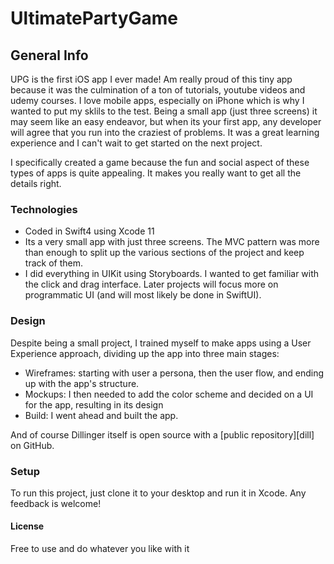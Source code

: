 
# UltimatePartyGame

## General Info
UPG is the first iOS app I ever made! Am really proud of this tiny app because it was the culmination of a ton of tutorials, youtube videos and udemy courses. I love mobile apps, especially on iPhone which is why I wanted to put my sklils to the test. Being a small app (just three screens) it may seem like an easy endeavor, but when its your first app, any developer will agree that you run into the craziest of problems. It was a great learning experience and I can't wait to get started on the next project.

I specifically created a game because the fun and social aspect of these types of apps is quite appealing. It makes you really want to get all the details right. 

### Technologies

  - Coded in Swift4 using Xcode 11
  - Its a very small app with just three screens. The MVC pattern was more than enough to split up the various sections of the project and keep track of them.
  - I did everything in UIKit using Storyboards. I wanted to get familiar with the click and drag interface. Later projects will focus more on programmatic UI (and will most likely be done in SwiftUI).

### Design 

Despite being a small project, I trained myself to make apps using a User Experience approach, dividing up the app into three main stages: 
* Wireframes: starting with user a persona, then the user flow, and ending up with the app's structure.
* Mockups: I then needed to add the color scheme and decided on a UI for the app, resulting in its design
* Build: I went ahead and built the app.


And of course Dillinger itself is open source with a [public repository][dill]
 on GitHub.

### Setup
To run this project, just clone it to your desktop and run it in Xcode. Any feedback is welcome! 

#### License 
Free to use and do whatever you like with it
